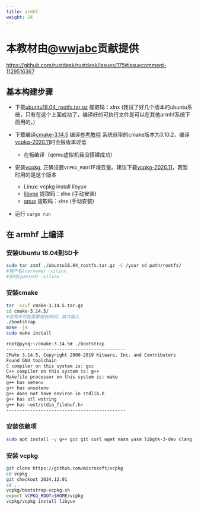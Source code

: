 ```yaml
---
title: armhf
weight: 24
---
```


# 本教材由[@wwjabc](https://github.com/wwjabc)贡献提供

https://github.com/rustdesk/rustdesk/issues/175#issuecomment-1129516367

## 基本构建步骤
- 下载[ubuntu18.04_rootfs.tar.gz](https://pan.baidu.com/s/1pmjw7OBn5NbiCvM6GGaEgQ) 提取码：xlnx (我试了好几个版本的ubuntu系统，只有在这个上面成功了，编译好的可执行文件是可以在其他armhf系统下面用的。)
- 下载编译[cmake-3.14.5](https://cmake.org/files/v3.14/cmake-3.14.5.tar.gz)  编译[参考教程](https://blog.csdn.net/weixin_43793181/article/details/118157012) 系统自带的cmake版本为3.10.2，编译[vcpkg-2020.11](https://github.com/microsoft/vcpkg/archive/refs/tags/2020.11.tar.gz)时会报版本过低
  - 在板编译（qemu虚拟机我没搭建成功）
  
- 安装[vcpkg](https://github.com/microsoft/vcpkg), 正确设置`VCPKG_ROOT`环境变量。建议下载[vcpkg-2020.11](https://github.com/microsoft/vcpkg/archive/refs/tags/2020.11.tar.gz)，我暂时用的是这个版本

  - Linux: vcpkg install libyuv 
  - [libvpx](https://pan.baidu.com/s/1fgi0PzOrT4VpL6p3MY-IVA) 提取码：xlnx (手动安装)
  - [opus](https://pan.baidu.com/s/1fxQayZ7FGq-Z0bn_pjBVfQ) 提取码：xlnx (手动安装)

- 运行 `cargo run`

## 在 armhf 上编译

### 安装Ubuntu 18.04到SD卡

```sh
sudo tar zxmf ./ubuntu18.04_rootfs.tar.gz -C /your sd path/rootfs/
#用户名(usrname)：xilinx
#密码(passwd)：xilinx
```

### 安装cmake
```sh
tar -xzvf cmake-3.14.5.tar.gz
cd cmake-3.14.5/
#这两步可能需要很长时间，依次输入
./bootstrap
make -j4
sudo make install
```
```sh
root@pynq:~/cmake-3.14.5# ./bootstrap 
---------------------------------------------
CMake 3.14.5, Copyright 2000-2019 Kitware, Inc. and Contributors
Found GNU toolchain
C compiler on this system is: gcc       
C++ compiler on this system is: g++          
Makefile processor on this system is: make
g++ has setenv
g++ has unsetenv
g++ does not have environ in stdlib.h
g++ has stl wstring
g++ has <ext/stdio_filebuf.h>
---------------------------------------------
```
### 安装依赖项

```sh
sudo apt install -y g++ gcc git curl wget nasm yasm libgtk-3-dev clang libxcb-randr0-dev libxdo-dev libxfixes-dev libxcb-shape0-dev libxcb-xfixes0-dev libasound2-dev libpulse-dev
```

### 安装 vcpkg

```sh
git clone https://github.com/microsoft/vcpkg
cd vcpkg
git checkout 2024.12.01
cd ..
vcpkg/bootstrap-vcpkg.sh
export VCPKG_ROOT=$HOME/vcpkg
vcpkg/vcpkg install libyuv
```
